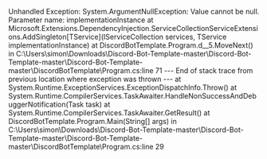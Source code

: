 
Unhandled Exception: System.ArgumentNullException: Value cannot be null.
Parameter name: implementationInstance
   at Microsoft.Extensions.DependencyInjection.ServiceCollectionServiceExtensions.AddSingleton[TService](IServiceCollection services, TService implementationInstance)
   at DiscordBotTemplate.Program.<StartAsync>d__5.MoveNext() in C:\Users\simon\Downloads\Discord-Bot-Template-master\Discord-Bot-Template-master\Discord-Bot-Template-master\DiscordBotTemplate\Program.cs:line 71
--- End of stack trace from previous location where exception was thrown ---
   at System.Runtime.ExceptionServices.ExceptionDispatchInfo.Throw()
   at System.Runtime.CompilerServices.TaskAwaiter.HandleNonSuccessAndDebuggerNotification(Task task)
   at System.Runtime.CompilerServices.TaskAwaiter.GetResult()
   at DiscordBotTemplate.Program.Main(String[] args) in C:\Users\simon\Downloads\Discord-Bot-Template-master\Discord-Bot-Template-master\Discord-Bot-Template-master\DiscordBotTemplate\Program.cs:line 29

